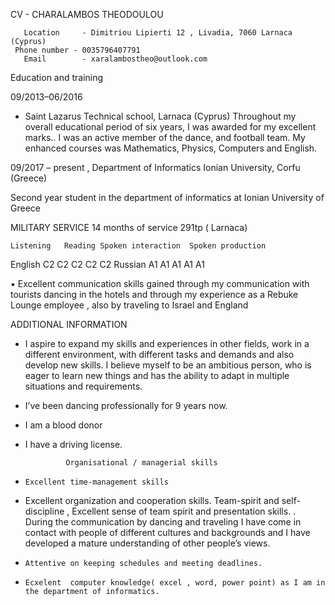 CV - CHARALAMBOS THEODOULOU


 	   Location     - Dimitriou Lipierti 12 , Livadia, 7060 Larnaca (Cyprus)
     Phone number - 0035796407791
	   Email        - xaralambostheo@outlook.com

Education and training

09/2013–06/2016
  - Saint Lazarus Technical school, Larnaca (Cyprus)
Throughout my overall educational period of six years, I was awarded for my excellent marks.. I was an active member of the dance, and football team. My enhanced courses was Mathematics, Physics, Computers and English. 

09/2017 – present	, 
Department of Informatics Ionian University, Corfu (Greece)

Second year student in the department of informatics at Ionian University of Greece




MILITARY SERVICE
14 months of service
 291tp ( Larnaca)

	Listening	Reading	Spoken interaction	Spoken production	
English	 C2	  C2  	C2	  C2	  C2
Russian	 A1	  A1	  A1  	A1    A1



	
  
▪ Excellent communication skills gained through my communication with tourists dancing in the hotels
and through my experience as a Rebuke Lounge employee , also by traveling to Israel and England 



ADDITIONAL INFORMATION	 

-	I aspire to expand my skills and experiences in other fields, work in a different environment, with different tasks and demands and also develop new skills. I believe myself to be an ambitious person, who is eager to learn new things and has the ability to adapt in multiple situations and requirements.  
-	 I’ve been dancing professionally for 9 years now.
-	 I am a blood donor 
-	 I have a driving license. 


                  Organisational / managerial skills
	
-	  Excellent time-management skills
-   Excellent organization and cooperation skills. Team-spirit and self-discipline , Excellent sense of team spirit and presentation skills.
 . During the communication by dancing and traveling I have come in contact with people of   different cultures and backgrounds and I have developed a mature understanding of other people’s views.
-	  Attentive on keeping schedules and meeting deadlines.
-	  Ecxelent  computer knowledge( excel , word, power point) as I am in the department of informatics.



